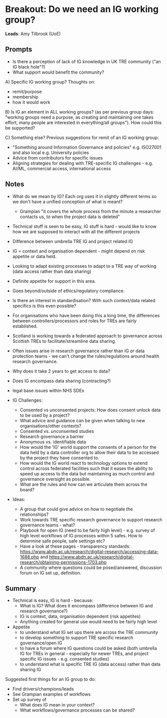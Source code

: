 # Breakout: Do we need an IG working group?

**Leads**: Amy Tilbrook (UoE)

## Prompts

- Is there a perception of lack of IG knowledge in UK TRE community ("an IG black hole"?)
- What support would benefit the community?

A) Specific IG working group? Thoughts on:

- remit/purpose
- membership
- how it would work

B) Is IG an element in ALL working groups? (as per previous group days: "working groups need a purpose, as creating and maintaining one takes effort, many people are interested in everything/all groups"). How could this be supported?

C) Something else? Previous suggestions for remit of an IG working group:

- "Something around Information Governance and policies" e.g. ISO27001 and also local e.g. University policies
- Advice from contributors for specific issues
- Aligning strategies for dealing with TRE-specific IG challenges - e.g. AI/ML, commercial access, international access

## Notes

- What do we mean by IG? Each org uses it in slightly different terms so we don't have a unified conception of what is meant?
  - Grampian "it covers the whole process from the minute a researcher contacts us, to when the project data is deleted"
- Technical stuff is seen to be easy, IG stuff is hard - would like to know how we are supposed to interact with all the different projects
- Difference between umbrella TRE IG and project related IG
- IG = context and organisation dependent - might depend on risk appetite or data held.
- Looking to adapt existing processes to adapt to a TRE way of working (data access rather than data sharing)
- Definite appetite for support in this area.
- Goes beyond/outside of ethics/regulatory compliance.
- Is there an interest in standardisation? With such context/data related specifics is this even possible?

- For organisations who have been doing this a long time, the differences between controllers/processors and roles for TREs are fairly established.
- Scotland is working towards a federated approach to governance across Scottish TREs to facilitate/streamline data sharing.
- Often issues arise in research governance rather than IG or data protection teams - we can't change the rules/regulations around health research governance.
- Why does it take 2 years to get access to data?
- Does IG encompass data sharing (contracting?)
- legal base issues within NHS SDEs

- IG Challenges:

  - Consented vs unconsented projects: How does consent unlock data to be used by a project?
  - What advice and guidance can be given when talking to new organisations/other contexts?
  - Consented vs. unconsented studies
  - Research governance a barrier
  - Anonymous vs. identifiable data
  - How would the 'IG' world support the consents of a person for the data held by a data controller org to allow their data to be accessed by the project they have consented to.
  - How would the IG world react to technology options to extend control across federated facilities such that it eases the ability to speed up access to the data but maintaining as much control and governance oversight as possible.
  - What are the rules and how can we articulate them across the board?

- Ideas:
  - A group that could give advice on how to negotiate the relationships?
  - Work towards TRE specific research governance to support research governance teams - what?
  - Playbook for open IG (need to be fairly high level) - e.g. survey of high level workflows of IG processes within 5 safes. How to determine safe people, safe settings etc?
  - Have a look at these pages - transparency standards: https://www.abdn.ac.uk/research/digital-research/accessing-data-1688.php and https://www.abdn.ac.uk/research/digital-research/obtaining-permissions-1703.php
  - A community where questions could be posed/answered, discussion forum on IG set up, definition.

## Summary

- Technical is easy, IG is hard - because:
  - What is IG? What does it encompass (difference between IG and research governance?)
  - IG is context, data, organisation dependent (risk appetites)
  - Anything created for general use would need to be fairly high level
- Appetite
  - to understand what IG set ups there are across the TRE community
  - to develop something to support TRE specific research governance/open IG
  - to have a forum where IG questions could be asked (both umbrella IG for TREs in general - especially for newer TREs, and project specific IG issues - e.g. consented studies)
  - to understand what is specific TRE IG (data access) rather than data sharing IG

Suggested first things for an IG group to do:

- Find drivers/champions/leads
- See Grampian examples of workflows
- Set up survey of
  - What does IG mean in your context?
  - What workflows/governance processes can be shared?

